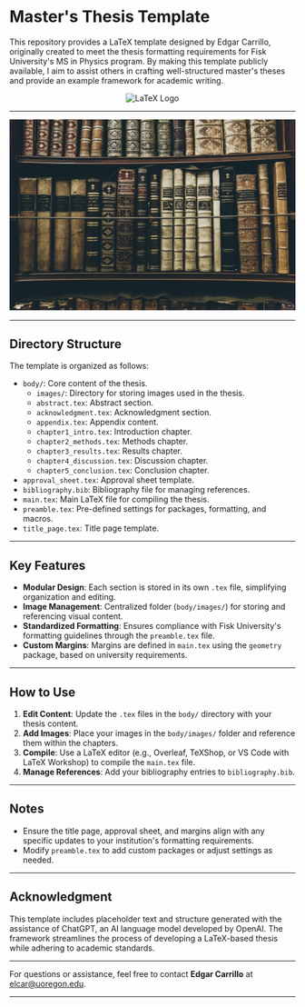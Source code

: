 # Master's Thesis Template

This repository provides a LaTeX template designed by Edgar Carrillo, originally created to meet the thesis formatting requirements for Fisk University's MS in Physics program. By making this template publicly available, I aim to assist others in crafting well-structured master's theses and provide an example framework for academic writing.

<div align="center">
    <img src="https://upload.wikimedia.org/wikipedia/commons/9/92/LaTeX_logo.svg" alt="LaTeX Logo" title="LaTeX Logo" style="width:50px; height:auto;">
</div>

---

<div align="center">
    <img src="./body/images/books.jpg" alt="Books Image" title="Books Image" width="600">
</div>

---

## Directory Structure

The template is organized as follows:

- `body/`: Core content of the thesis.
  - `images/`: Directory for storing images used in the thesis.
  - `abstract.tex`: Abstract section.
  - `acknowledgment.tex`: Acknowledgment section.
  - `appendix.tex`: Appendix content.
  - `chapter1_intro.tex`: Introduction chapter.
  - `chapter2_methods.tex`: Methods chapter.
  - `chapter3_results.tex`: Results chapter.
  - `chapter4_discussion.tex`: Discussion chapter.
  - `chapter5_conclusion.tex`: Conclusion chapter.
- `approval_sheet.tex`: Approval sheet template.
- `bibliography.bib`: Bibliography file for managing references.
- `main.tex`: Main LaTeX file for compiling the thesis.
- `preamble.tex`: Pre-defined settings for packages, formatting, and macros.
- `title_page.tex`: Title page template.

---

## Key Features

- **Modular Design**: Each section is stored in its own `.tex` file, simplifying organization and editing.
- **Image Management**: Centralized folder (`body/images/`) for storing and referencing visual content.
- **Standardized Formatting**: Ensures compliance with Fisk University's formatting guidelines through the `preamble.tex` file.
- **Custom Margins**: Margins are defined in `main.tex` using the `geometry` package, based on university requirements.

---

## How to Use

1. **Edit Content**: Update the `.tex` files in the `body/` directory with your thesis content.
2. **Add Images**: Place your images in the `body/images/` folder and reference them within the chapters.
3. **Compile**: Use a LaTeX editor (e.g., Overleaf, TeXShop, or VS Code with LaTeX Workshop) to compile the `main.tex` file.
4. **Manage References**: Add your bibliography entries to `bibliography.bib`.

---

## Notes

- Ensure the title page, approval sheet, and margins align with any specific updates to your institution's formatting requirements.
- Modify `preamble.tex` to add custom packages or adjust settings as needed.

---

## Acknowledgment

This template includes placeholder text and structure generated with the assistance of ChatGPT, an AI language model developed by OpenAI. The framework streamlines the process of developing a LaTeX-based thesis while adhering to academic standards.

---

For questions or assistance, feel free to contact **Edgar Carrillo** at [elcar@uoregon.edu](mailto:elcar@uoregon.edu).

---

